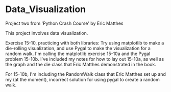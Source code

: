 # Data_Visualization
Project two from 'Python Crash Course' by Eric Matthes

This project involves data visualization.

Exercise 15-10, practicing with both libraries: Try using matplotlib to make a die-rolling visualization, and use Pygal to make the visualization for a random walk. I'm calling the matplotlib exercise 15-10a and the Pygal problem 15-10b. I've included my notes for how to lay out 15-10a, as well as the graph and the die class that Eric Matthes demonstrated in the book.

For 15-10b, I'm including the RandomWalk class that Eric Matthes set up and my (at the moment), incorrect solution for using pygal to create a random walk.
